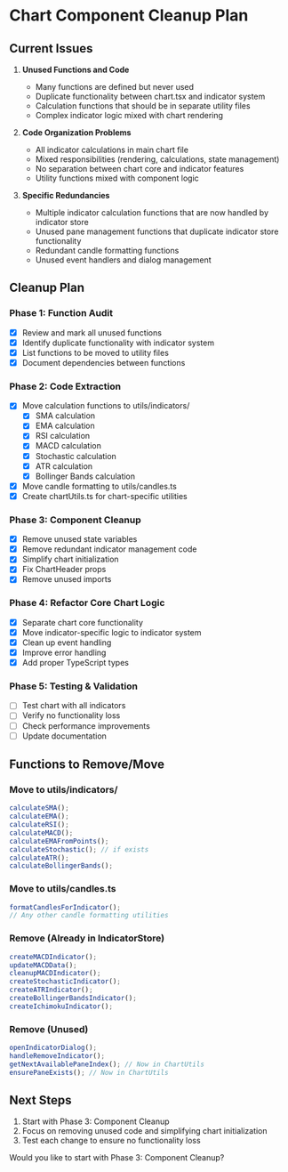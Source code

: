 # Chart Component Cleanup Plan

## Current Issues

1. **Unused Functions and Code**

   - Many functions are defined but never used
   - Duplicate functionality between chart.tsx and indicator system
   - Calculation functions that should be in separate utility files
   - Complex indicator logic mixed with chart rendering

2. **Code Organization Problems**

   - All indicator calculations in main chart file
   - Mixed responsibilities (rendering, calculations, state management)
   - No separation between chart core and indicator features
   - Utility functions mixed with component logic

3. **Specific Redundancies**
   - Multiple indicator calculation functions that are now handled by indicator store
   - Unused pane management functions that duplicate indicator store functionality
   - Redundant candle formatting functions
   - Unused event handlers and dialog management

## Cleanup Plan

### Phase 1: Function Audit

- [x] Review and mark all unused functions
- [x] Identify duplicate functionality with indicator system
- [x] List functions to be moved to utility files
- [x] Document dependencies between functions

### Phase 2: Code Extraction

- [x] Move calculation functions to utils/indicators/
  - [x] SMA calculation
  - [x] EMA calculation
  - [x] RSI calculation
  - [x] MACD calculation
  - [x] Stochastic calculation
  - [x] ATR calculation
  - [x] Bollinger Bands calculation
- [x] Move candle formatting to utils/candles.ts
- [x] Create chartUtils.ts for chart-specific utilities

### Phase 3: Component Cleanup

- [x] Remove unused state variables
- [x] Remove redundant indicator management code
- [x] Simplify chart initialization
- [x] Fix ChartHeader props
- [x] Remove unused imports

### Phase 4: Refactor Core Chart Logic

- [x] Separate chart core functionality
- [x] Move indicator-specific logic to indicator system
- [x] Clean up event handling
- [x] Improve error handling
- [x] Add proper TypeScript types

### Phase 5: Testing & Validation

- [ ] Test chart with all indicators
- [ ] Verify no functionality loss
- [ ] Check performance improvements
- [ ] Update documentation

## Functions to Remove/Move

### Move to utils/indicators/

```typescript
calculateSMA();
calculateEMA();
calculateRSI();
calculateMACD();
calculateEMAFromPoints();
calculateStochastic(); // if exists
calculateATR();
calculateBollingerBands();
```

### Move to utils/candles.ts

```typescript
formatCandlesForIndicator();
// Any other candle formatting utilities
```

### Remove (Already in IndicatorStore)

```typescript
createMACDIndicator();
updateMACDData();
cleanupMACDIndicator();
createStochasticIndicator();
createATRIndicator();
createBollingerBandsIndicator();
createIchimokuIndicator();
```

### Remove (Unused)

```typescript
openIndicatorDialog();
handleRemoveIndicator();
getNextAvailablePaneIndex(); // Now in ChartUtils
ensurePaneExists(); // Now in ChartUtils
```

## Next Steps

1. Start with Phase 3: Component Cleanup
2. Focus on removing unused code and simplifying chart initialization
3. Test each change to ensure no functionality loss

Would you like to start with Phase 3: Component Cleanup?
